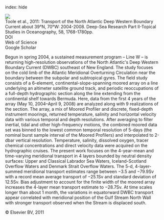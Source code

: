 index: hide

<div class="Citation">
    <div class="Citation-thumb CitationThumb-linked"  data-href="https://doi.org/10.1016/j.dsr2.2010.10.058">
      <img src="https://static.claimspace.cloud/climate-study-static/refs/thumbs/3/Toole_et_al_2011-thumb.png" />
    </div>

  <div class="Citation-body">
    <div class="Citation-text">Toole et al., 2011: Transport of the North Atlantic Deep Western Boundary Current about 39°N, 70°W: 2004-2008. <span class="Article-journal">Deep-Sea Research Part II-Topical Studies in Oceanography, </span><span class="Article-volume">58, </span>1768-1780pp.</div>
    <div class="Citation-links">
      <div class="CitationLink" data-href="https://doi.org/10.1016/j.dsr2.2010.10.058">
        <div class="CitationLink-icon CitationLink-Doi"></div>
        <div class="CitationLink-text">DOI</div>
      </div>
      <div class="CitationLink" data-href="http://cel.webofknowledge.com/InboundService.do?customersID=atyponcel&smartRedirect=yes&mode=FullRecord&IsProductCode=Yes&product=CEL&Init=Yes&Func=Frame&action=retrieve&SrcApp=literatum&SrcAuth=atyponcel&SID=7CNc3cIRaBKjGbSujFM&UT=WOS:000293480300004">
        <div class="CitationLink-icon CitationLink-Isi"></div>
        <div class="CitationLink-text">Web of Science</div>
      </div>
      <div class="CitationLink" data-href="https://scholar.google.com/scholar?q=10.1016/j.dsr2.2010.10.058">
        <div class="CitationLink-icon CitationLink-Scholar"></div>
        <div class="CitationLink-text">Google Scholar</div>
      </div>
    </div>
  </div>
</div>

Begun in spring 2004, a sustained measurement program – Line W – is returning high-resolution observations of the North Atlantic's Deep Western Boundary Current (DWBC) southeast of New England. The study focuses on the cold limb of the Atlantic Meridional Overturning Circulation near the boundary between the subpolar and subtropical gyres. The field study consists of a 6-element, continental-slope-spanning moored array on a line underlying an altimeter satellite ground track, and periodic reoccupations of a full-depth hydrographic section along the line extending from the continental shelf towards Bermuda. Here, data from the first 4 years of the array (May 10, 2004–April 9, 2008) are analyzed along with 9 realizations of the section. The array, a mix of Moored Profiler and discrete, fixed-depth instrument moorings, returned temperature, salinity and horizontal velocity data with various temporal and depth resolutions. After averaging to filter inertial, tidal and other high-frequency motions, the combined moored data set was binned to the lowest common temporal resolution of 5-days (the nominal burst sample interval of the Moored Profilers) and interpolated to 2-dbar vertical resolution. Temperature, salinity, dissolved oxygen, tracer chemical concentrations and direct velocity data were acquired on the hydrographic cruises. The present work focuses on the 4-year-mean and time-varying meridional transport in 4 layers bounded by neutral density surfaces: Upper and Classical Labrador Sea Waters, Iceland-Scotland Overflow Waters and Denmark Strait Overflow Waters. The 5-d, 4-layer-summed meridional transport estimates range between −3.5 and −79.9Sv with a record mean average transport of −25.1Sv and standard deviation of 12.5Sv. Bias adjustment to account for the finite width of the moored array increases the 4-layer mean transport estimate to −28.7Sv. At time scales longer than about 1 month, the variations in equatorward DWBC transport appear correlated with meridional position of the Gulf Stream North Wall with stronger transport observed when the Stream is displaced south.

<div class="Citation-copy">
&copy; Elsevier BV, 2011
</div>
